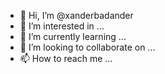 - 👋 Hi, I’m @xanderbadander
- 👀 I’m interested in ...
- 🌱 I’m currently learning ...
- 💞️ I’m looking to collaborate on ...
- 📫 How to reach me ...

<!---
xanderbadander/xanderbadander is a ✨ special ✨ repository because its `README.md` (this file) appears on your GitHub profile.
You can click the Preview link to take a look at your changes.
--->

